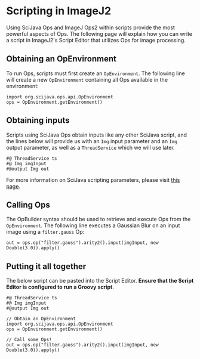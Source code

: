 # Scripting in ImageJ2

Using SciJava Ops and ImageJ Ops2 within scripts provide the most powerful aspects of Ops. The following page will explain how you can write a script in ImageJ2's Script Editor that utilizes Ops for image processing.

## Obtaining an OpEnvironment

To run Ops, scripts must first create an `OpEnvironment`. The following line will create a new `OpEnvironment` containing all Ops available in the environment:

```text
import org.scijava.ops.api.OpEnvironment
ops = OpEnvironment.getEnvironment()
```

## Obtaining inputs

Scripts using SciJava Ops obtain inputs like any other SciJava script, and the lines below will provide us with an `Img` input parameter and an `Img` output parameter, as well as a `ThreadService` which we will use later.

```text
#@ ThreadService ts
#@ Img imgInput
#@output Img out
```

For more information on SciJava scripting parameters, please visit [this page](https://imagej.net/scripting/parameters).

## Calling Ops

The OpBuilder syntax should be used to retrieve and execute Ops from the `OpEnvironment`. The following line executes a Gaussian Blur on an input image using a `filter.gauss` Op:
```text
out = ops.op("filter.gauss").arity2().input(imgInput, new Double(3.0)).apply()
```

## Putting it all together

The below script can be pasted into the Script Editor. **Ensure that the Script Editor is configured to run a Groovy script**.

```text
#@ ThreadService ts
#@ Img imgInput
#@output Img out

// Obtain an OpEnvironment
import org.scijava.ops.api.OpEnvironment
ops = OpEnvironment.getEnvironment()

// Call some Ops!
out = ops.op("filter.gauss").arity2().input(imgInput, new Double(3.0)).apply()
```

